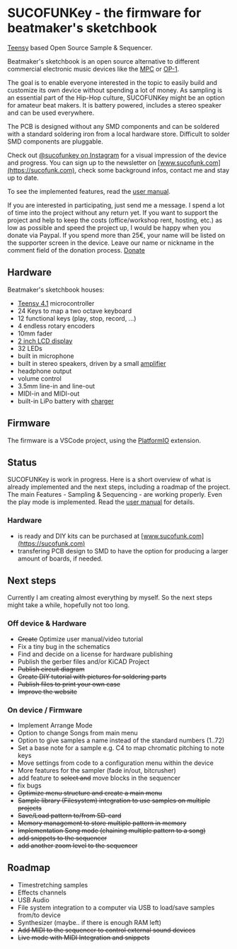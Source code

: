 # SUCOFUNKey - the firmware for beatmaker's sketchbook

[Teensy](https://www.pjrc.com/store/teensy41.html) based Open Source Sample & Sequencer. 

Beatmaker's sketchbook is an open source alternative to different commercial electronic music devices like the [MPC](https://en.wikipedia.org/wiki/Akai_MPC) or [OP-1](https://en.wikipedia.org/wiki/Teenage_Engineering_OP-1).

The goal is to enable everyone interested in the topic to easily build and customize its own device without spending a lot of money.
As sampling is an essential part of the Hip-Hop culture, SUCOFUNKey might be an option for amateur beat makers. It is battery powered, includes a stereo speaker and can be used everywhere.

The PCB is designed without any SMD components and can be soldered with a standard soldering iron from a local hardware store. Difficult to solder SMD components are pluggable.

Check out [@sucofunkey on Instagram](https://www.instagram.com/sucofunkey/) for a visual impression of the device and progress.
You can sign up to the newsletter on [www.sucofunk.com](https://sucofunk.com), check some background infos, contact me and stay up to date.

To see the implemented features, read the [user manual](doc/manual.md).

If you are interested in participating, just send me a message. I spend a lot of time into the project without any return yet. If you want to support the project and help to keep the costs (office/workshop rent, hosting, etc.) as low as possible and speed the project up, I would be happy when you donate via Paypal. If you spend more than 25€, your name will be listed on the supporter screen in the device. Leave our name or nickname in the comment field of the donation process. [Donate](https://www.paypal.com/donate/?hosted_button_id=H9K23YHV95UXC)


## Hardware
Beatmaker's sketchbook houses:
- [Teensy 4.1](https://www.pjrc.com/store/teensy41.html) microcontroller
- 24 Keys to map a two octave keyboard
- 12 functional keys (play, stop, record, ...)
- 4 endless rotary encoders
- 10mm fader
- [2 inch LCD display](https://www.waveshare.com/product/displays/lcd-oled/lcd-oled-3/2inch-lcd-module.htm)
- 32 LEDs
- built in microphone 
- built in stereo speakers, driven by a small [amplifier](https://www.adafruit.com/product/987)
- headphone output
- volume control
- 3.5mm line-in and line-out
- MIDI-in and MIDI-out
- built-in LiPo battery with [charger](https://www.adafruit.com/product/1944)


## Firmware
The firmware is a VSCode project, using the [PlatformIO](https://platformio.org/) extension.


## Status

SUCOFUNKey is work in progress. Here is a short overview of what is already implemented and the next steps, including a roadmap of the project.
The main Features - Sampling & Sequencing - are working properly. Even the play mode is implemented.
Read the [user manual](doc/manual.md) for details.

### Hardware
- is ready and DIY kits can be purchased at [www.sucofunk.com](https://sucofunk.com)
- transfering PCB design to SMD to have the option for producing a larger amount of boards, if needed.

## Next steps
Currently I am creating almost everything by myself. So the next steps might take a while, hopefully not too long.

### Off device & Hardware
- <del>Create</del> Optimize user manual/video tutorial
- Fix a tiny bug in the schematics
- Find and decide on a license for hardware publishing
- Publish the gerber files and/or KiCAD Project
- <del>Publish circuit diagram</del>
- <del>Create DIY tutorial with pictures for soldering parts</del>
- <del>Publish files to print your own case<del>
- <del>Improve the website</del>

### On device / Firmware
- Implement Arrange Mode
- Option to change Songs from main menu
- Option to give samples a name instead of the standard numbers (1..72)
- Set a base note for a sample e.g. C4 to map chromatic pitching to note keys
- Move settings from code to a configuration menu within the device
- More features for the sampler (fade in/out, bitcrusher)
- add feature to <del>select and</del> move blocks in the sequencer
- fix bugs
- <del>Optimize menu structure and create a main menu</del>
- <del>Sample library (Filesystem) integration to use samples on multiple projects</del>
- <del>Save/Load pattern to/from SD-card</del>
- <del>Memory management to store multiple pattern in memory</del>
- <del>Implementation Song mode (chaining multiple pattern to a song)</del>
- <del>add snippets to the sequencer</del>
- <del>add another zoom level to the sequencer</del>

## Roadmap
- Timestretching samples
- Effects channels
- USB Audio
- File system integration to a computer via USB to load/save samples from/to device
- Synthesizer (maybe.. if there is enough RAM left)
- <del>Add MIDI to the sequencer to control external sound devices<del>
- <del>Live mode with <del>MIDI Integration</del> and snippets</del>

